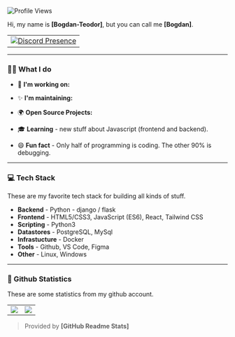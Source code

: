 ![Profile Views](https://komarev.com/ghpvc/?username=ibogdanssh&color=7C3138&style=flat-square) 

Hi, my name is **[Bogdan-Teodor]**, but you can call me **[Bogdan]**. 

<table align="center">
  <tr>
    <td>
		<a href="https://discord.com/users/275971581791174656" target="_blank" rel="nofollow">
			<img src="https://lanyard-profile-readme.vercel.app/api/275971581791174656?idleMessage=Probably%20doing%20something%20else..." alt="Discord Presence" align="center">
		</a>
    </td>
  </tr>
</table>

---

### 👨‍💻 What I do
      
   * 💼 **I'm working on:**
      
   * ✨ **I'm maintaining:**


   * 🌍 **Open Source Projects:**

   * 🎓 **Learning** - new stuff about Javascript (frontend and backend).
   * 😄 **Fun fact** - Only half of programming is coding. The other 90% is debugging.

---

### 💻 Tech Stack
These are my favorite tech stack for building all kinds of stuff.

   * **Backend** - Python - django / flask
   * **Frontend** - HTML5/CSS3, JavaScript (ES6), React, Tailwind CSS
   * **Scripting** - Python3
   * **Datastores** - PostgreSQL, MySql
   * **Infrastucture** - Docker
   * **Tools** - Github, VS Code, Figma
   * **Other** - Linux, Windows

---

### 🧾 Github Statistics
These are some statistics from my github account.

<table>
	<tr>
		<td align="center" style="padding=0;width=50%;">
			<img align="center" style="padding=0;" src="https://github-readme-stats-eight-theta.vercel.app/api?username=ibogdanssh&show_icons=true&include_all_commits=true&count_private=true&bg_color=1c1c1c&hide_border=true&text_color=ffffff&title_color=c3002f&icon_color=c3002f&hide_title=true" />
		</td>
		<td align="center" style="padding=0;width=50%;">
			<img align="center" style="padding=0;" src="![Top Langs](https://github-readme-stats.vercel.app/api/top-langs/?username=anuraghazra&layout=compact)" />
		</td>
	</tr>
</table>

> Provided by **[GitHub Readme Stats]**

[`discord`]:               https://discord.com/


[my repositories]:         https://github.com/ibogdanssh?tab=repositories


[Discord]:                 https://discord.com/users/275971581791174656
[Gmail]:                   mailto:bogdan.constantin0110@gmail.com
[YouTube]:                 [https://www.youtube.com/](https://www.youtube.com/channel/UC3OXw7OmECflPW8mV2e6GuA)
[Steam]:                   https://steamcommunity.com/id/iBogdan
[Spotify]:                 https://open.spotify.com/user/31qfsghrjgwag4grxmovcqmfobfa

[HTML5]:                   https://developer.mozilla.org/en-US/docs/Web/HTML
[CSS3]:                    https://developer.mozilla.org/en-US/docs/Web/CSS
[JS]:                      https://developer.mozilla.org/en-US/docs/Web/JavaScript
[Sass]:                    https://sass-lang.com/

[Git]:                     https://git-scm.com/
[npm]:                     https://npmjs.com
[MySQL]:                   https://www.mysql.com/
[PostgreSQL]:              https://www.postgresql.org/
[VSCode Insiders]:         https://code.visualstudio.com/insiders/
[Bash]:                    https://www.gnu.org/software/bash/
[Webpack]:                 https://webpack.js.org
[Photoshop]:               https://www.photoshop.com/en
[Linux]:                   https://www.linux.org/

[openweathermap.org]:      https://openweathermap.org/
